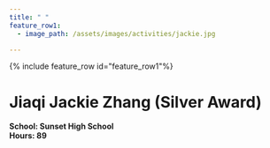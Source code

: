```yaml
---
title: " "
feature_row1:
  - image_path: /assets/images/activities/jackie.jpg

---
```


{% include feature_row id="feature_row1"%}

# Jiaqi Jackie Zhang (Silver Award)

**School: Sunset High School**  
**Hours: 89**  
